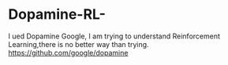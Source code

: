 # Dopamine-RL-

I ued Dopamine Google, I am trying to understand Reinforcement Learning,there is no better way than trying.
https://github.com/google/dopamine 

